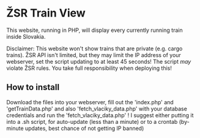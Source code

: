 # ŽSR Train View
This website, running in PHP, will display every currently running train inside Slovakia.

Disclaimer: 
  This website won't show trains that are private (e.g. cargo trains).
  ŽSR API isn't limited, but they may limit the IP address of your webserver, set the script updating to at least 45 seconds!
  The script _may_ violate ŽSR rules. You take full responsibility when deploying this!

## How to install
Download the files into your webserver, fill out the 'index.php' and 'getTrainData.php' and also 'fetch_vlaciky_data.php' with your database credentials and run the 'fetch_vlaciky_data.php' ! 
I suggest either putting it into a .sh script, for auto-update (less than a minute) or to a crontab (by-minute updates, best chance of not getting IP banned)
